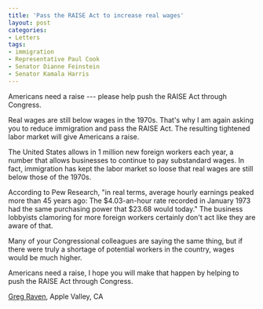 ```yaml
---
title: 'Pass the RAISE Act to increase real wages'
layout: post
categories:
- Letters
tags:
- immigration
- Representative Paul Cook
- Senator Dianne Feinstein
- Senator Kamala Harris
---
```


Americans need a raise --- please help push the RAISE Act through Congress.

Real wages are still below wages in the 1970s. That's why I am again asking you to reduce immigration and pass the RAISE Act. The resulting tightened labor market will give Americans a raise.

The United States allows in 1 million new foreign workers each year, a number that allows businesses to continue to pay substandard wages. In fact, immigration has kept the labor market so loose that real wages are still below those of the 1970s.

According to Pew Research, "in real terms, average hourly earnings peaked more than 45 years ago: The $4.03-an-hour rate recorded in January 1973 had the same purchasing power that $23.68 would today." The business lobbyists clamoring for more foreign workers certainly don't act like they are aware of that.

Many of your Congressional colleagues are saying the same thing, but if there were truly a shortage of potential workers in the country, wages would be much higher.

Americans need a raise, I hope you will make that happen by helping to push the RAISE Act through Congress.

[Greg Raven](https://www.gregraven.org/), Apple Valley, CA